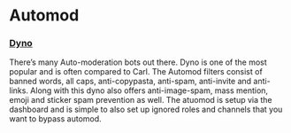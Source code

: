 # Automod

### [Dyno](https://dyno.gg)

There’s many Auto-moderation bots out there. Dyno is one of the most popular and is often compared to Carl. The Automod filters consist of banned words, all caps, anti-copypasta, anti-spam, anti-invite and anti-links. Along with this dyno also offers anti-image-spam, mass mention, emoji and sticker spam prevention as well. The atuomod is setup via the dashboard and is simple to also set up ignored roles and channels that you want to bypass automod.
